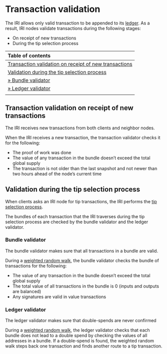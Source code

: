# Transaction validation

The IRI allows only valid transaction to be appended to its [ledger](/iri/concepts/the-distributed-ledger.md). As a result, IRI nodes validate transactions during the following stages:
* On receipt of new transactions
* During the tip selection process

| **Table of contents**                  |        
| :------------------- |
|[Transaction validation on receipt of new transactions](#transaction-validation-on-receipt-of-new-transactions)|
|[Validation during the tip selection process](#validation-during-the-tip-selection-process)|
|[  &raquo; Bundle validator](#bundle-validator)|
|[  &raquo; Ledger validator](#ledger-validator)|
||

## Transaction validation on receipt of new transactions

The IRI receives new transactions from both clients and neighbor nodes.

When the IRI receives a new transaction, the transaction validator checks it for the following:
* The proof of work was done
* The value of any transaction in the bundle doesn’t exceed the total global supply
* The transaction is not older than the last snapshot and not newer than two hours ahead of the node’s current time

## Validation during the tip selection process

When clients asks an IRI node for tip transactions, the IRI performs the [tip selection process](/iri/concepts/tip-selection.md).

The bundles of each transaction that the IRI traverses during the tip selection process are checked by the bundle validator and the ledger validator.

### Bundle validator

The bundle validator makes sure that all transactions in a bundle are valid.

During a [weighted random walk](/iri/concepts/tip-selection.md#how-it-works), the bundle validator checks the bundle of transactions for the following:
* The value of any transaction in the bundle doesn’t exceed the total global supply
* The total value of all transactions in the bundle is 0 (inputs and outputs are balanced)
* Any signatures are valid in value transactions

### Ledger validator

The ledger validator makes sure that double-spends are never confirmed

During a [weighted random walk](/iri/concepts/tip-selection.md#how-it-works), the ledger validator checks that each bundle does not lead to a double spend by checking the values of all addresses in a bundle. If a double-spend is found, the weighted random walk steps back one transaction and finds another route to a tip transaction.